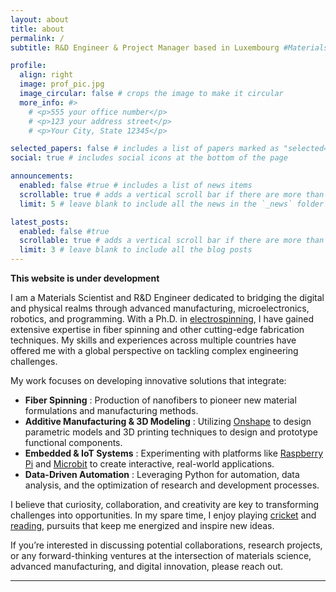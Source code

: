 ```yaml
---
layout: about
title: about
permalink: /
subtitle: R&D Engineer & Project Manager based in Luxembourg #Materials, R&D Engineer, Project Management, Luxembourg. 

profile:
  align: right
  image: prof_pic.jpg
  image_circular: false # crops the image to make it circular
  more_info: #>
    # <p>555 your office number</p>
    # <p>123 your address street</p>
    # <p>Your City, State 12345</p>

selected_papers: false # includes a list of papers marked as "selected={true}"
social: true # includes social icons at the bottom of the page

announcements:
  enabled: false #true # includes a list of news items
  scrollable: true # adds a vertical scroll bar if there are more than 3 news items
  limit: 5 # leave blank to include all the news in the `_news` folder

latest_posts:
  enabled: false #true
  scrollable: true # adds a vertical scroll bar if there are more than 3 new posts items
  limit: 3 # leave blank to include all the blog posts
---
```


**This website is under development** 

I am a Materials Scientist and R&D Engineer dedicated to bridging the digital and physical realms through advanced manufacturing, microelectronics, robotics, and programming. With a Ph.D. in [electrospinning](https://orbilu.uni.lu/handle/10993/49301), I have gained extensive expertise in fiber spinning and other cutting-edge fabrication techniques. My skills and experiences across multiple countries have offered me with a global perspective on tackling complex engineering challenges.

My work focuses on developing innovative solutions that integrate:  
- **Fiber Spinning** : Production of nanofibers to pioneer new material formulations and manufacturing methods.  
- **Additive Manufacturing & 3D Modeling** : Utilizing [Onshape](https://www.onshape.com/en/) to design parametric models and 3D printing techniques to design and prototype functional components.  
- **Embedded & IoT Systems** : Experimenting with platforms like [Raspberry Pi](https://www.raspberrypi.com/products/raspberry-pi-5/?variant=raspberry-pi-5-16gb) and [Microbit](https://microbit.org/) to create interactive, real-world applications.  
- **Data-Driven Automation** : Leveraging Python for automation, data analysis, and the optimization of research and development processes.  

I believe that curiosity, collaboration, and creativity are key to transforming challenges into opportunities. In my spare time, I enjoy playing [cricket](https://www.espncricinfo.com/cricketers/shameek-vats-1230626) and [reading](https://www.goodreads.com/user/show/50895425-shameek-vats), pursuits that keep me energized and inspire new ideas.  

If you’re interested in discussing potential collaborations, research projects, or any forward-thinking ventures at the intersection of materials science, advanced manufacturing, and digital innovation, please reach out.

---
